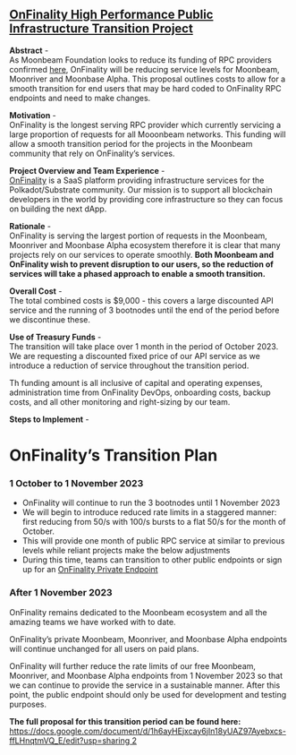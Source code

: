 ## [OnFinality High Performance Public Infrastructure Transition Project](https://forum.moonbeam.network/t/proposal-mb19-mr14-onfinality-high-performance-public-infrastructure-transition-project/1303)

**Abstract**  -  
As Moonbeam Foundation looks to reduce its funding of RPC providers confirmed  [here](https://forum.moonbeam.network/t/q2-q3-rpc-service-provider-treasury-proposals/1114/37), OnFinality will be reducing service levels for Moonbeam, Moonriver and Moonbase Alpha. This proposal outlines costs to allow for a smooth transition for end users that may be hard coded to OnFinality RPC endpoints and need to make changes.

**Motivation**  -  
OnFinality is the longest serving RPC provider which currently servicing a large proportion of requests for all Mooonbeam networks. This funding will allow a smooth transition period for the projects in the Moonbeam community that rely on OnFinality’s services.

**Project Overview and Team Experience**  -  
[OnFinality](https://onfinality.io/) is a SaaS platform providing infrastructure services for the Polkadot/Substrate community. Our mission is to support all blockchain developers in the world by providing core infrastructure so they can focus on building the next dApp.

**Rationale**  -  
OnFinality is serving the largest portion of requests in the Moonbeam, Moonriver and Moonbase Alpha ecosystem therefore it is clear that many projects rely on our services to operate smoothly.  **Both Moonbeam and OnFinality wish to prevent disruption to our users, so the reduction of services will take a phased approach to enable a smooth transition.**

**Overall Cost**  -  
The total combined costs is $9,000 - this covers a large discounted API service and the running of 3 bootnodes until the end of the period before we discontinue these.

**Use of Treasury Funds**  -  
The transition will take place over 1 month in the period of October 2023. We are requesting a discounted fixed price of our API service as we introduce a reduction of service throughout the transition period.

Th funding amount is all inclusive of capital and operating expenses, administration time from OnFinality DevOps, onboarding costs, backup costs, and all other monitoring and right-sizing by our team.

**Steps to Implement**  -

# OnFinality’s Transition Plan

### 1 October to 1 November 2023

-   OnFinality will continue to run the 3 bootnodes until 1 November 2023
-   We will begin to introduce reduced rate limits in a staggered manner: first reducing from 50/s with 100/s bursts to a flat 50/s for the month of October.
-   This will provide one month of public RPC service at similar to previous levels while reliant projects make the below adjustments
-   During this time, teams can transition to other public endpoints or sign up for an  [OnFinality Private Endpoint](https://app.onfinality.io/)

### After 1 November 2023

OnFinality remains dedicated to the Moonbeam ecosystem and all the amazing teams we have worked with to date.

OnFinality’s private Moonbeam, Moonriver, and Moonbase Alpha endpoints will continue unchanged for all users on paid plans.

OnFinality will further reduce the rate limits of our free Moonbeam, Moonriver, and Moonbase Alpha endpoints from 1 November 2023 so that we can continue to provide the service in a sustainable manner. After this point, the public endpoint should only be used for development and testing purposes.

**The full proposal for this transition period can be found here:**  [https://docs.google.com/document/d/1h6ayHEjxcay6jIn18yUAZ97Ayebxcs-ffLHnqtmVQ_E/edit?usp=sharing  2](https://docs.google.com/document/d/1h6ayHEjxcay6jIn18yUAZ97Ayebxcs-ffLHnqtmVQ_E/edit?usp=sharing)